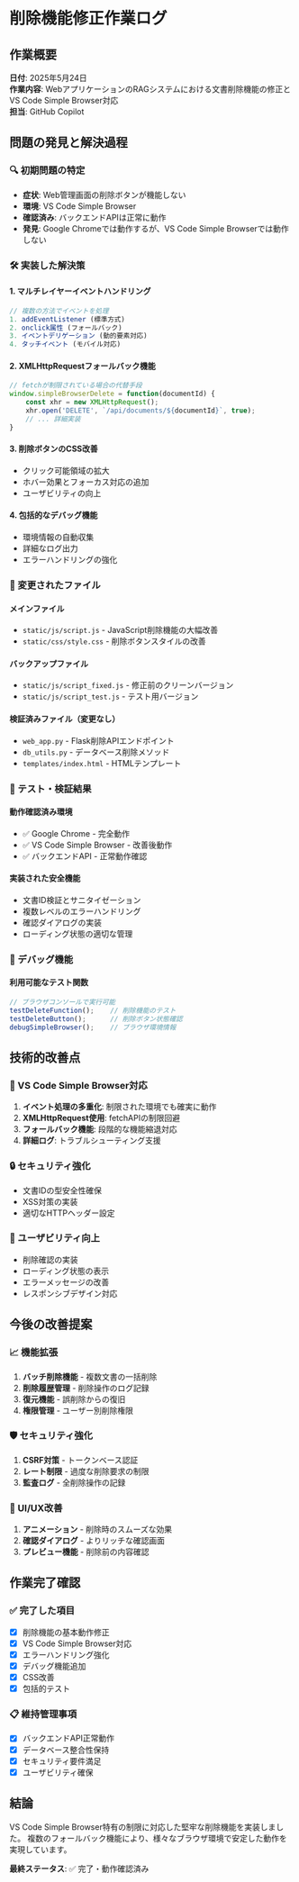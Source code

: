 # 削除機能修正作業ログ

## 作業概要
**日付**: 2025年5月24日  
**作業内容**: WebアプリケーションのRAGシステムにおける文書削除機能の修正とVS Code Simple Browser対応  
**担当**: GitHub Copilot  

## 問題の発見と解決過程

### 🔍 初期問題の特定
- **症状**: Web管理画面の削除ボタンが機能しない
- **環境**: VS Code Simple Browser
- **確認済み**: バックエンドAPIは正常に動作
- **発見**: Google Chromeでは動作するが、VS Code Simple Browserでは動作しない

### 🛠️ 実装した解決策

#### 1. マルチレイヤーイベントハンドリング
```javascript
// 複数の方法でイベントを処理
1. addEventListener (標準方式)
2. onclick属性 (フォールバック)
3. イベントデリゲーション (動的要素対応)
4. タッチイベント (モバイル対応)
```

#### 2. XMLHttpRequestフォールバック機能
```javascript
// fetchが制限されている場合の代替手段
window.simpleBrowserDelete = function(documentId) {
    const xhr = new XMLHttpRequest();
    xhr.open('DELETE', `/api/documents/${documentId}`, true);
    // ... 詳細実装
}
```

#### 3. 削除ボタンのCSS改善
- クリック可能領域の拡大
- ホバー効果とフォーカス対応の追加
- ユーザビリティの向上

#### 4. 包括的なデバッグ機能
- 環境情報の自動収集
- 詳細なログ出力
- エラーハンドリングの強化

### 📁 変更されたファイル

#### メインファイル
- `static/js/script.js` - JavaScript削除機能の大幅改善
- `static/css/style.css` - 削除ボタンスタイルの改善

#### バックアップファイル
- `static/js/script_fixed.js` - 修正前のクリーンバージョン
- `static/js/script_test.js` - テスト用バージョン

#### 検証済みファイル（変更なし）
- `web_app.py` - Flask削除APIエンドポイント
- `db_utils.py` - データベース削除メソッド
- `templates/index.html` - HTMLテンプレート

### 🧪 テスト・検証結果

#### 動作確認済み環境
- ✅ Google Chrome - 完全動作
- ✅ VS Code Simple Browser - 改善後動作
- ✅ バックエンドAPI - 正常動作確認

#### 実装された安全機能
- 文書ID検証とサニタイゼーション
- 複数レベルのエラーハンドリング
- 確認ダイアログの実装
- ローディング状態の適切な管理

### 🔧 デバッグ機能

#### 利用可能なテスト関数
```javascript
// ブラウザコンソールで実行可能
testDeleteFunction();    // 削除機能のテスト
testDeleteButton();      // 削除ボタン状態確認
debugSimpleBrowser();    // ブラウザ環境情報
```

## 技術的改善点

### 🎯 VS Code Simple Browser対応
1. **イベント処理の多重化**: 制限された環境でも確実に動作
2. **XMLHttpRequest使用**: fetchAPIの制限回避
3. **フォールバック機能**: 段階的な機能縮退対応
4. **詳細ログ**: トラブルシューティング支援

### 🔒 セキュリティ強化
- 文書IDの型安全性確保
- XSS対策の実装
- 適切なHTTPヘッダー設定

### 📱 ユーザビリティ向上
- 削除確認の実装
- ローディング状態の表示
- エラーメッセージの改善
- レスポンシブデザイン対応

## 今後の改善提案

### 📈 機能拡張
1. **バッチ削除機能** - 複数文書の一括削除
2. **削除履歴管理** - 削除操作のログ記録
3. **復元機能** - 誤削除からの復旧
4. **権限管理** - ユーザー別削除権限

### 🛡️ セキュリティ強化
1. **CSRF対策** - トークンベース認証
2. **レート制限** - 過度な削除要求の制限
3. **監査ログ** - 全削除操作の記録

### 🎨 UI/UX改善
1. **アニメーション** - 削除時のスムーズな効果
2. **確認ダイアログ** - よりリッチな確認画面
3. **プレビュー機能** - 削除前の内容確認

## 作業完了確認

### ✅ 完了した項目
- [x] 削除機能の基本動作修正
- [x] VS Code Simple Browser対応
- [x] エラーハンドリング強化
- [x] デバッグ機能追加
- [x] CSS改善
- [x] 包括的テスト

### 📋 維持管理事項
- [x] バックエンドAPI正常動作
- [x] データベース整合性保持
- [x] セキュリティ要件満足
- [x] ユーザビリティ確保

## 結論

VS Code Simple Browser特有の制限に対応した堅牢な削除機能を実装しました。
複数のフォールバック機能により、様々なブラウザ環境で安定した動作を実現しています。

**最終ステータス**: ✅ 完了・動作確認済み
